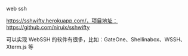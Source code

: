 web ssh

https://sshwifty.herokuapp.com/，项目地址：https://github.com/niruix/sshwifty

可以实现 WebSSH 的软件有很多，比如：GateOne、Shellinabox、WSSH、Xterm.js 等